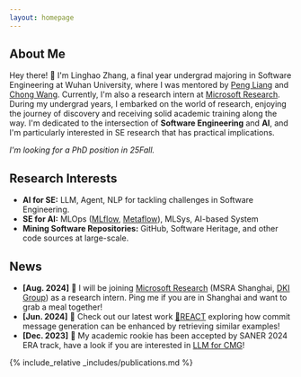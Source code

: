 ```yaml
---
layout: homepage
---
```


## About Me

Hey there! 👋 I'm Linghao Zhang, a final year undergrad majoring in Software Engineering at Wuhan University, where I was mentored by [Peng Liang](https://www.researchgate.net/profile/Peng-Liang-4) and [Chong Wang](https://www.researchgate.net/profile/Chong-Wang-13). Currently, I'm also a research intern at [Microsoft Research](https://www.microsoft.com/en-us/research/group/data-knowledge-intelligence/). During my undergrad years, I embarked on the world of research, enjoying the journey of discovery and receiving solid academic training along the way. I'm dedicated to the intersection of **Software Engineering** and **AI**, and I'm particularly interested in SE research that has practical implications.

*I'm looking for a PhD position in 25Fall.*


## Research Interests

- **AI for SE:** LLM, Agent, NLP for tackling challenges in Software Engineering.
- **SE for AI:** MLOps ([MLflow](https://github.com/mlflow/mlflow), [Metaflow](https://github.com/Netflix/metaflow)), MLSys, AI-based System
- **Mining Software Repositories:** GitHub, Software Heritage, and other code sources at large-scale.

## News

- **[Aug. 2024]** 🥳 I will be joining [Microsoft Research](https://www.microsoft.com/en-us/research/lab/microsoft-research-asia/) (MSRA Shanghai, [DKI Group](https://www.microsoft.com/en-us/research/group/data-knowledge-intelligence/)) as a research intern. Ping me if you are in Shanghai and want to grab a meal together!
- **[Jun. 2024]** 🧐 Check out our latest work [🔎REACT](https://arxiv.org/abs/2406.05514) exploring how commit message generation can be enhanced by retrieving similar examples!
- **[Dec. 2023]** 🤠 My academic rookie has been accepted by SANER 2024 ERA track, have a look if you are interested in [LLM for CMG](https://ieeexplore.ieee.org/document/10589767)!
 
{% include_relative _includes/publications.md %}
